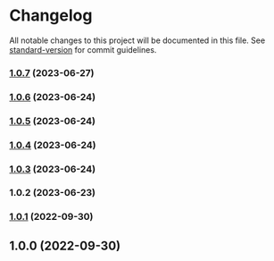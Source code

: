 # Changelog

All notable changes to this project will be documented in this file. See [standard-version](https://github.com/conventional-changelog/standard-version) for commit guidelines.

### [1.0.7](https://github.com/atornatore/react-horizontal-datepicker/compare/v1.0.6...v1.0.7) (2023-06-27)

### [1.0.6](https://github.com/atornatore/react-horizontal-datepicker/compare/v1.0.5...v1.0.6) (2023-06-24)

### [1.0.5](https://github.com/atornatore/react-horizontal-datepicker/compare/v1.0.4...v1.0.5) (2023-06-24)

### [1.0.4](https://github.com/atornatore/react-horizontal-datepicker/compare/v1.0.3...v1.0.4) (2023-06-24)

### [1.0.3](https://github.com/atornatore/react-horizontal-datepicker/compare/v1.0.2...v1.0.3) (2023-06-24)

### 1.0.2 (2023-06-23)

### [1.0.1](https://github.com/meinefinsternis/react-horizontal-datepicker/compare/v1.0.0...v1.0.1) (2022-09-30)

## 1.0.0 (2022-09-30)
